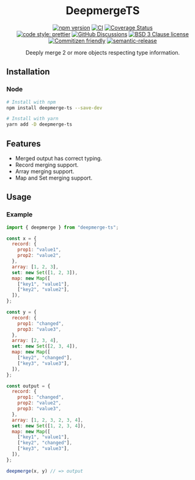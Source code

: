 <div align="center">

# DeepmergeTS

[![npm version](https://img.shields.io/npm/v/deepmerge-ts.svg?style=flat-square)](https://www.npmjs.com/package/deepmerge-ts)
[![CI](https://github.com/RebeccaStevens/deepmerge-ts/actions/workflows/ci.yml/badge.svg?style=flat-square)](https://github.com/RebeccaStevens/deepmerge-ts/actions/workflows/ci.yml)
[![Coverage Status](https://codecov.io/gh/RebeccaStevens/deepmerge-ts/branch/main/graph/badge.svg?token=MVpR1oAbIT&style=flat-square)](https://codecov.io/gh/RebeccaStevens/deepmerge-ts)\
[![code style: prettier](https://img.shields.io/badge/code_style-prettier-ff69b4.svg?style=flat-square)](https://github.com/prettier/prettier)
[![GitHub Discussions](https://img.shields.io/github/discussions/RebeccaStevens/deepmerge-ts?style=flat-square)](https://github.com/RebeccaStevens/deepmerge-ts/discussions)
[![BSD 3 Clause license](https://img.shields.io/github/license/RebeccaStevens/deepmerge-ts.svg?style=flat-square)](https://opensource.org/licenses/BSD-3-Clause)
[![Commitizen friendly](https://img.shields.io/badge/commitizen-friendly-brightgreen.svg?style=flat-square)](https://commitizen.github.io/cz-cli/)
[![semantic-release](https://img.shields.io/badge/%20%20%F0%9F%93%A6%F0%9F%9A%80-semantic--release-e10079.svg?style=flat-square)](https://github.com/semantic-release/semantic-release)

Deeply merge 2 or more objects respecting type information.

</div>

## Installation

### Node

```sh
# Install with npm
npm install deepmerge-ts --save-dev

# Install with yarn
yarn add -D deepmerge-ts
```

## Features

- Merged output has correct typing.
- Record merging support.
- Array merging support.
- Map and Set merging support.

## Usage

### Example

```js
import { deepmerge } from "deepmerge-ts";

const x = {
  record: {
    prop1: "value1",
    prop2: "value2",
  },
  array: [1, 2, 3],
  set: new Set([1, 2, 3]),
  map: new Map([
    ["key1", "value1"],
    ["key2", "value2"],
  ]),
};

const y = {
  record: {
    prop1: "changed",
    prop3: "value3",
  },
  array: [2, 3, 4],
  set: new Set([2, 3, 4]),
  map: new Map([
    ["key2", "changed"],
    ["key3", "value3"],
  ]),
};

const output = {
  record: {
    prop1: "changed",
    prop2: "value2",
    prop3: "value3",
  },
  array: [1, 2, 3, 2, 3, 4],
  set: new Set([1, 2, 3, 4]),
  map: new Map([
    ["key1", "value1"],
    ["key2", "changed"],
    ["key3", "value3"],
  ]),
};

deepmerge(x, y) // => output
```
